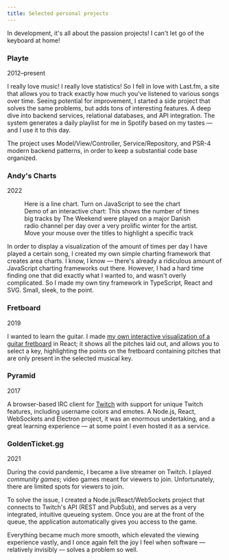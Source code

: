 ```yaml
---
title: Selected personal projects
---
```



In development, it's all about the passion projects! I can't let go of the keyboard at home!

### Playte

<p class="meta">2012–present</p>

I really love music! I really love statistics! So I fell in love with Last.fm, a site that allows you to track exactly how much you've listened to various songs over time. Seeing potential for improvement, I started a side project that solves the same problems, but adds tons of interesting features. A deep dive into backend services, relational databases, and API integration. The system generates a daily playlist for me in Spotify based on my tastes — and I use it to this day.

The project uses Model/View/Controller, Service/Repository, and PSR-4 modern backend patterns, in order to keep a substantial code base organized.

### Andy's Charts

<p class="meta">2022</p>

<figure>
	<div class="andy-chart-root">
		<noscript>Here is a line chart. Turn on JavaScript to see the chart</noscript>
	</div>
	<figcaption>Demo of an interactive chart: This shows the number of times big tracks by The Weekend were played on a major Danish radio channel per day over a very prolific winter for the artist. Move your mouse over the titles to highlight a specific track</figcaption>
</figure>

In order to display a visualization of the amount of times per day I have played a certain song, I created my own simple charting framework that creates area charts. I know, I know — there's already a ridiculous amount of JavaScript charting frameworks out there. However, I had a hard time finding one that did exactly what I wanted to, and wasn't overly complicated. So I made my own tiny framework in TypeScript, React and SVG. Small, sleek, to the point.

### Fretboard

<p class="meta">2019</p>

<!--
I wanted to learn the guitar, but the fretboard on a guitar is pretty daunting to someone new — so many places where you can place your fingertip, and not be aware exactly what's going to happen. As someone who already knows a bit of music theory, I was curious exactly how the various pitches mapped onto the fretboard.

So I created my own interactive visualization in React; it shows all the pitches laid out, and allows you to select a key, highlighting the points on the fretboard containing pitches only present in this musical key.
-->

I wanted to learn the guitar. I made [my own interactive visualization of a guitar fretboard](https://andyg.dk/fretboard/) in React; it shows all the pitches laid out, and allows you to select a key, highlighting the points on the fretboard containing pitches that are only present in the selected musical key.


### Pyramid

<p class="meta">2017</p>

<!-- I've been hanging out a lot on the live streaming website Twitch over the years. I've gained a big group of friends I got to know over the website. Chatting in Twitch chat is a way I've done a lot of socialization.

But I wanted to keep the connection going even when I wasn't viewing a live stream with friends. -->

A browser-based IRC client for [Twitch](https://www.twitch.tv/) with support for unique Twitch features, including username colors and emotes. A Node.js, React, WebSockets and Electron project, it was an enormous undertaking, and a great learning experience — at some point I even hosted it as a service.


### GoldenTicket.gg

<p class="meta">2021</p>

During the covid pandemic, I became a live streamer on Twitch. I played _community games_; video games meant for viewers to join. Unfortunately, there are limited spots for viewers to join.

<!-- On other community game streams, getting a spot is often a first come first serve kind of situation, which creates chaos. -->

To solve the issue, I created a Node.js/React/WebSockets project that connects to Twitch's API (REST and PubSub), and serves as a very integrated, intuitive queueing system. Once you are at the front of the queue, the application automatically gives you access to the game.

Everything became much more smooth, which elevated the viewing experience vastly, and I once again felt the joy I feel when software — relatively invisibly — solves a problem so well.

